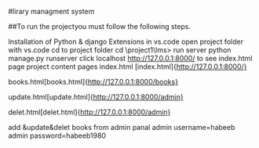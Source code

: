 #lirary managment system

##To run the projectyou must follow the following steps.

Installation of Python & django Extensions in vs.code
open project folder with vs.code
cd to project folder
cd \project1\lms>
run server
python manage.py runserver
click localhost http://127.0.0.1:8000/ to see index.html page
project content pages
index.html [index.html]{http://127.0.0.1:8000/}

books.html[books.html]{http://127.0.0.1:8000/books}

update.html[update.html]{http://127.0.0.1:8000/admin}

delet.html[delet.html]{http://127.0.0.1:8000/admin}

add &update&delet books from admin panal
admin username=habeeb admin password=habeeb1980
